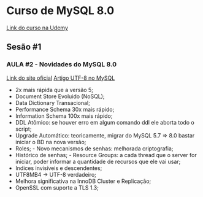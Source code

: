 <h1 class="center">Curso de MySQL 8.0</h1>
<a href="https://www.udemy.com/course/mysql_8_0/learn/lecture/18325436?start=0#overview">Link do curso na Udemy</a>

<h2>Sesão #1</h2>

<h3>AULA #2 - Novidades do MySQL 8.0</h3>
<a href="https://dev.mysql.com/doc/refman/8.0/en/mysql-nutshell.html">Link do site oficial</a>
<a href="https://medium.com/@adamhooper/in-mysql-never-use-utf8-use-utf8mb4-11761243e434">Artigo UTF-8 no MySQL</a>
<ul>
  <li>2x mais rápida que a versão 5;</li>
  <li>Document Store Evoluido (NoSQL);</li>
  <li>Data Dictionary Transacional;</li>
  <li>Performance Schema 30x mais rápido;</li>
  <li>Information Schema 100x mais rápido;</li>
  <li>DDL Atômico: se houver erro em algum comando ddl ele aborta todo o script;</li>
  <li>Upgrade Automático: teoricamente, migrar do MySQL 5.7 => 8.0 bastar iniciar o BD na nova versão;</li>
  <li>Roles; - Novo mecanismos de senhas: melhorada criptografia;</li>
  <li>Histórico de senhas; - Resource Groups: a cada thread que o server for iniciar, poder informar a quantidade de recursos que ele vai usar;</li>
  <li>Indices invisíveis e descendentes;</li>
  <li>UTF8MB4 -> UTF-8 verdadeiro;</li>
  <li>Melhora significativa na InnoDB Cluster e Replicação;</li>
  <li>OpenSSL com suporte a TLS 1.3;</li>
</ul>
